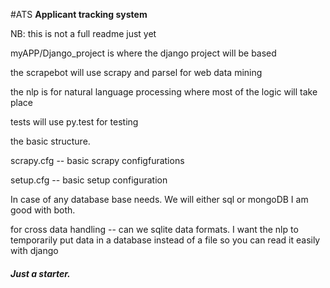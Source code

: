 #ATS
**Applicant tracking system**

NB: this is not a full readme just yet

myAPP/Django_project is where the django project will be based

the scrapebot will use scrapy and parsel for web data mining

the nlp is for natural language processing where most of the logic will take place

tests will use py.test for testing

the basic structure.

scrapy.cfg -- basic scrapy configfurations

setup.cfg -- basic setup configuration

In case of any database base needs. We will either sql or mongoDB
I am good with both.

for cross data handling -- can we sqlite data formats.
I want the nlp to temporarily put data in a database instead of a file so you can read it easily with django

##### Just a starter.


